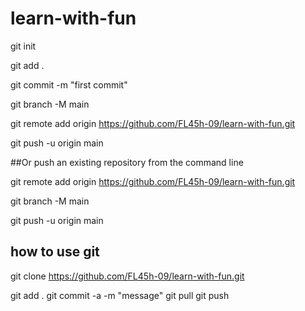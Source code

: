 # learn-with-fun

git init

git add .

git commit -m "first commit"

git branch -M main

git remote add origin https://github.com/FL45h-09/learn-with-fun.git

git push -u origin main

##Or push an existing repository from the command line

git remote add origin https://github.com/FL45h-09/learn-with-fun.git

git branch -M main

git push -u origin main


## how to use git

git clone https://github.com/FL45h-09/learn-with-fun.git

git add .
git commit -a -m "message"
git pull
git push